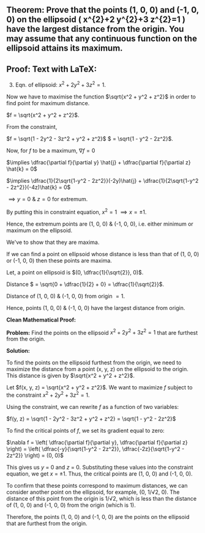 ## Theorem: Prove that the points (1, 0, 0) and (-1, 0, 0) on the ellipsoid \( x^{2}+2 y^{2}+3 z^{2}=1 \) have the largest distance from the origin. You may assume that any continuous function on the ellipsoid attains its maximum.

## Proof: **Text with LaTeX:**

3. Eqn. of ellipsoid: $x^2 + 2y^2 + 3z^2 = 1$.

Now we have to maximise the function $\sqrt{x^2 + y^2 + z^2}$ in order to find point for maximum distance.

$f = \sqrt{x^2 + y^2 + z^2}$.

From the constraint,

$f = \sqrt{1 - 2y^2 - 3z^2 + y^2 + z^2}$
$ = \sqrt{1 - y^2 - 2z^2}$.

Now, for $f$ to be a maximum,
$\nabla f = 0$

$\implies \dfrac{\partial f}{\partial y} \hat{j} + \dfrac{\partial f}{\partial z} \hat{k} = 0$

$\implies \dfrac{1}{2\sqrt{1-y^2 - 2z^2}}(-2y)\hat{j} + \dfrac{1}{2\sqrt{1-y^2 - 2z^2}}(-4z)\hat{k} = 0$

$\implies y = 0$ & $z = 0$ for extremum.

By putting this in constraint equation,
$x^2 = 1$
$\implies x = \pm 1$.

Hence, the extremum points are (1, 0, 0) & (-1, 0, 0), i.e. either minimum or maximum on the ellipsoid.

We've to show that they are maxima.

If we can find a point on ellipsoid whose distance is less than that of (1, 0, 0) or (-1, 0, 0) then these points are maxima.

Let, a point on ellipsoid is $(0, \dfrac{1}{\sqrt{2}}, 0)$.

Distance $ = \sqrt{0 + \dfrac{1}{2} + 0} = \dfrac{1}{\sqrt{2}}$.

Distance of (1, 0, 0) & (-1, 0, 0) from origin $=1$.

Hence, points (1, 0, 0) & (-1, 0, 0) have the largest distance from origin.

**Clean Mathematical Proof:**

**Problem:** Find the points on the ellipsoid $x^2 + 2y^2 + 3z^2 = 1$ that are furthest from the origin.

**Solution:**

To find the points on the ellipsoid furthest from the origin, we need to maximize the distance from a point (x, y, z) on the ellipsoid to the origin. This distance is given by $\sqrt{x^2 + y^2 + z^2}$.

Let $f(x, y, z) =  \sqrt{x^2 + y^2 + z^2}$. We want to maximize _f_ subject to the constraint $x^2 + 2y^2 + 3z^2 = 1$.

Using the constraint, we can rewrite _f_ as a function of two variables:

$f(y, z) = \sqrt{1 - 2y^2 - 3z^2 + y^2 + z^2} = \sqrt{1 - y^2 - 2z^2}$

To find the critical points of _f_, we set its gradient equal to zero:

$\nabla f = \left( \dfrac{\partial f}{\partial y}, \dfrac{\partial f}{\partial z} \right) = \left( \dfrac{-y}{\sqrt{1-y^2 - 2z^2}}, \dfrac{-2z}{\sqrt{1-y^2 - 2z^2}}  \right) = (0, 0)$

This gives us _y_ = 0 and _z_ = 0. Substituting these values into the constraint equation, we get _x_ = ±1. Thus, the critical points are (1, 0, 0) and (-1, 0, 0).

To confirm that these points correspond to maximum distances, we can consider another point on the ellipsoid, for example, (0, 1/√2, 0). The distance of this point from the origin is 1/√2, which is less than the distance of (1, 0, 0) and (-1, 0, 0) from the origin (which is 1).

Therefore, the points (1, 0, 0) and (-1, 0, 0) are the points on the ellipsoid that are furthest from the origin.
